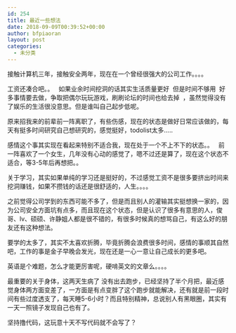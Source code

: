 ```yaml
---
id: 254
title: 最近一些想法
date: 2018-09-09T00:39:52+00:00
author: bfpiaoran
layout: post
categories:
  - 未分类
---
```

接触计算机三年，接触安全两年，现在在一个曾经很强大的公司工作。。。。

工资还凑合吧。。   如果业余时间挖洞的话其实生活质量更好  但是时间不够用  好多事情要去做，争取把偶尔玩玩游戏，刷刷论坛的时间也给去掉  ，虽然觉得没有了娱乐的生活很没意思。但是谁叫自己起步低呢。

原来招我来的前辈前一阵离职了，有些伤感，现在的状态是做好日常应该做的，每天有挺多时间研究自己想研究的，感觉挺好，todolist太多&#8230;..

感情这个事其实现在看起来特别不适合我，现在处于一个不上不下的状态。。   前一阵喜欢了一个女生，几年没有心动的感觉了，嗯不过还是算了，现在这个状态不适合，等3-5年后再想把。。

关于学习，其实如果单纯的学习还是挺好的，不过感觉工资不是很多要挤出时间来挖洞赚钱，如果不攒钱的话还是很舒适的，人生。。。。

之前觉得公司学到的东西可能不多了，但是而且别人的灌输其实挺想换一家的，因为公司安全方面坑有点多，而且现在这个状态，但是认识了很多有意思的人，俊哥、lv、硕硕、许静姐人都是很不错的，有很多时候真的想骂自己，有这么好的朋友还有这种想法。

要学的太多了，其实不太喜欢折腾，毕竟折腾会浪费很多时间，感情的事顺其自然吧，工作的事是金子早晚会发光，现在还是一心一意让自己成长的更多吧。

英语是个难题，怎么才能更厉害呢，硬啃英文的文章么。。。。

最重要的关于身体，这两天生病了 没有出去跑步，已经坚持了半个月把，最近感觉身体两方面变差了，一方面是有点变胖了这个跑步就能解决，还有就是前一段时间有些过度透支了，每天睡5-6小时？而且特别精神，总说别人有黑眼圈，其实有一天一照镜子发现自己也有了。

坚持撸代码，这玩意十天不写代码就不会写了？